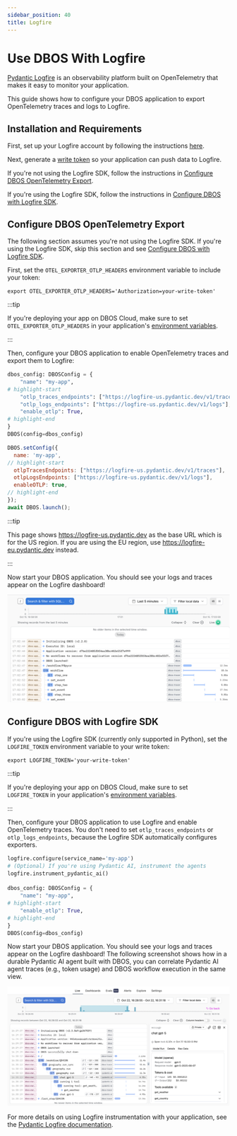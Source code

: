 ```yaml
---
sidebar_position: 40
title: Logfire
---
```


#  Use DBOS With Logfire

[Pydantic Logfire](https://logfire.pydantic.dev/docs/) is an observability platform built on OpenTelemetry that makes it easy to monitor your application.

This guide shows how to configure your DBOS application to export OpenTelemetry traces and logs to Logfire.

## Installation and Requirements

First, set up your Logfire account by following the instructions [here](https://logfire.pydantic.dev/docs/#logfire).

Next, generate a [write token](https://logfire.pydantic.dev/docs/how-to-guides/create-write-tokens/) so your application can push data to Logfire.

If you're not using the Logfire SDK, follow the instructions in [Configure DBOS OpenTelemetry Export](#configure-dbos-opentelemetry-export).

If you're using the Logfire SDK, follow the instructions in [Configure DBOS with Logfire SDK](#configure-dbos-with-logfire-sdk).


## Configure DBOS OpenTelemetry Export

The following section assumes you're not using the Logfire SDK. If you're using the Logfire SDK, skip this section and see [Configure DBOS with Logfire SDK](#configure-dbos-with-logfire-sdk).

First, set the `OTEL_EXPORTER_OTLP_HEADERS` environment variable to include your token:

```shell
export OTEL_EXPORTER_OTLP_HEADERS='Authorization=your-write-token'
```

:::tip

If you're deploying your app on DBOS Cloud, make sure to set `OTEL_EXPORTER_OTLP_HEADERS` in your application's [environment variables](../production/dbos-cloud/secrets).

:::

Then, configure your DBOS application to enable OpenTelemetry traces and export them to Logfire:

<LargeTabs groupId="language">
<LargeTabItem value="python" label="Python">

```python
dbos_config: DBOSConfig = {
    "name": "my-app",
# highlight-start
    "otlp_traces_endpoints": ["https://logfire-us.pydantic.dev/v1/traces"],
    "otlp_logs_endpoints": ["https://logfire-us.pydantic.dev/v1/logs"],
    "enable_otlp": True,
# highlight-end
}
DBOS(config=dbos_config)
```

</LargeTabItem>

<LargeTabItem value="typescript" label="Typescript">

```javascript
DBOS.setConfig({
  name: 'my-app',
// highlight-start
  otlpTracesEndpoints: ["https://logfire-us.pydantic.dev/v1/traces"],
  otlpLogsEndpoints: ["https://logfire-us.pydantic.dev/v1/logs"],
  enableOTLP: true,
// highlight-end
});
await DBOS.launch();
```

</LargeTabItem>
</LargeTabs>

:::tip

This page shows https://logfire-us.pydantic.dev as the base URL which is for the US region. If you are using the EU region, use https://logfire-eu.pydantic.dev instead.

:::

Now start your DBOS application. You should see your logs and traces appear on the Logfire dashboard!

![DBOS Logs and Traces on Logfire](./assets/logfire-screenshot.png)


## Configure DBOS with Logfire SDK

If you're using the Logfire SDK (currently only supported in Python), set the `LOGFIRE_TOKEN` environment variable to your write token:

```shell
export LOGFIRE_TOKEN='your-write-token'
```

:::tip

If you're deploying your app on DBOS Cloud, make sure to set `LOGFIRE_TOKEN` in your application's [environment variables](../production/dbos-cloud/secrets).

:::

Then, configure your DBOS application to use Logfire and enable OpenTelemetry traces. You don't need to set `otlp_traces_endpoints` or `otlp_logs_endpoints`, because the Logfire SDK automatically configures exporters.


```python
logfire.configure(service_name='my-app')
# (Optional) If you're using Pydantic AI, instrument the agents
logfire.instrument_pydantic_ai()

dbos_config: DBOSConfig = {
    "name": "my-app",
# highlight-start
    "enable_otlp": True,
# highlight-end
}
DBOS(config=dbos_config)
```

Now start your DBOS application. You should see your logs and traces appear on the Logfire dashboard! The following screenshot shows how in a durable Pydantic AI agent built with DBOS, you can correlate Pydantic AI agent traces (e.g., token usage) and DBOS workflow execution in the same view.

![DBOS Agent Logs and Traces on Logfire](./assets/logfire-agent-screenshot.png)

For more details on using Logfire instrumentation with your application, see the [Pydantic Logfire documentation](https://logfire.pydantic.dev/docs/).
